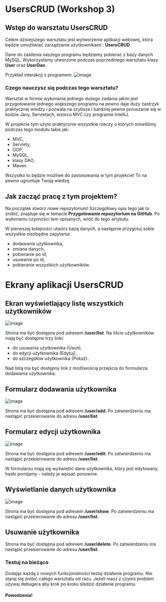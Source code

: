 # UsersCRUD (Workshop 3)

## Wstęp do warsztatu UsersCRUD
Celem dzisiejszego warsztatu jest wytworzenie aplikacji webowej, która będzie umożliwiać zarządzanie użytkownikami : **UsersCRUD**.

Dane do zasilenia naszego programu będziemy pobierać z bazy danych MySQL. Wykorzystamy utworzone podczas poprzedniego warsztatu klasy **User** oraz **UserDao**.

Przykład interakcji z programem:
![image](https://github.com/tomkwa26/Workshop-3/assets/130790056/982df553-cc77-472d-8ced-827309b8c343)

### Czego nauczysz się podczas tego warsztatu?
Warsztat w formie wykonania jednego dużego zadania jakim jest przygotowanie jednego większego programu na pewno daje duży zastrzyk praktycznej wiedzy i pozwala na szybsze i bardziej pewne poruszanie się w kodzie Javy, Servletach, wzorcu MVC czy programie IntelliJ.

W projekcie tym użyto praktycznie wszystkie rzeczy o których mówiliśmy podczas tego modułu takie jak:

* MVC,
* Servlety,
* OOP,
* MySQL,
* klasy DAO,
* Maven.

Wszystko to będzie możliwe do zastosowania w tym projekcie! To na pewno ugruntuje Twoją wiedzę.

## Jak zacząć pracę z tym projektem?
Na początek stwórz nowe repozytorium! Szczegółowy opis tego jak to zrobić, znajduje się w temacie **Przygotowanie repozytorium na GitHub**. Po wykonaniu czynności tam opisanych, wróć do tego artykułu.

W pierwszej kolejności utwórz bazę danych, a następnie przygotuj sobie wszystkie niezbędne zapytania:

* dodawanie użytkownika,
* zmiana danych,
* pobieranie po id,
* usuwanie po id,
* pobieranie wszystkich użytkowników.

# Ekrany aplikacji UsersCRUD

## Ekran wyświetlający listę wszystkich użytkowników
![image](https://github.com/tomkwa26/Workshop-3/assets/130790056/69dbe46d-bf61-460b-8171-d2a2ba3feb17)

Strona ma być dostępna pod adresem **/user/list**. Na liście użytkowników mają być dostępne trzy linki:

* do usuwania użytkownika (Usuń),
* do edycji użytkownika (Edytuj),
* do szczegółów użytkownika (Pokaż).

Nad listą ma być dostępny link z możliwością przejścia do formularza dodawania użytkownika.

## Formularz dodawania użytkownika
![image](https://github.com/tomkwa26/Workshop-3/assets/130790056/327ca894-5b85-4c9c-8c42-73dc1c07a618)

Strona ma być dostępna pod adresem **/user/add**. Po zatwierdzeniu ma nastąpić przekierowanie do adresu **/user/list**.

## Formularz edycji użytkownika
![image](https://github.com/tomkwa26/Workshop-3/assets/130790056/53e2530e-1223-4df9-bf33-1b188be49170)

Strona ma być dostępna pod adresem **/user/edit**. Po zatwierdzeniu ma nastąpić przekierowanie do adresu **/user/list**.

W formularzu mają się wyświetlić dane użytkownika, który jest edytowany, hasło pomijamy - należy je wpisać ponownie.

## Wyświetlanie danych użytkownika
![image](https://github.com/tomkwa26/Workshop-3/assets/130790056/e138303e-e8c0-429f-ae34-e51a3b24da36)

Strona ma być dostępna pod adresem **/user/show**. Po zatwierdzeniu ma nastąpić przekierowanie do adresu **/user/list**.

## Usuwanie użytkownika
Strona ma być dostępna pod adresem **/user/delete**. Po zatwierdzeniu ma nastąpić przekierowanie do adresu **/user/list**.

### Testuj na bieżąco
Dodając każdą z nowych funkcjonalności testuj działanie programu. Nie staraj się zrobić całego warsztatu od razu. Jeżeli masz z czymś problem używaj debugera aby krok po kroku śledzić działanie programu.

#### Powodzenia!
